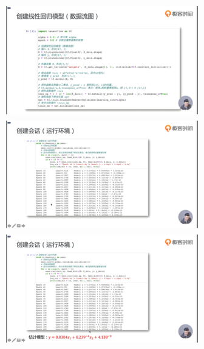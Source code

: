 ![1573391922886](assets/1573391922886.png)

![1573392575123](assets/1573392575123.png)

![1573392785899](assets/1573392785899.png)

